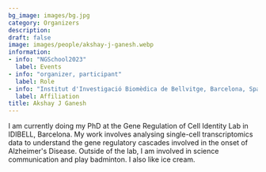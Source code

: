 ```yaml
---
bg_image: images/bg.jpg
category: Organizers
description: 
draft: false
image: images/people/akshay-j-ganesh.webp
information:
- info: "NGSchool2023"
  label: Events
- info: "organizer, participant"
  label: Role
- info: "Institut d'Investigació Biomèdica de Bellvitge, Barcelona, Spain"
  label: Affiliation
title: Akshay J Ganesh
---
```


I am currently doing my PhD at the Gene Regulation of Cell Identity Lab in IDIBELL, Barcelona. My work involves analysing single-cell transcriptomics data to understand the gene regulatory cascades involved in the onset of Alzheimer's Disease.
Outside of the lab, I am involved in science communication and play badminton. I also like ice cream.
